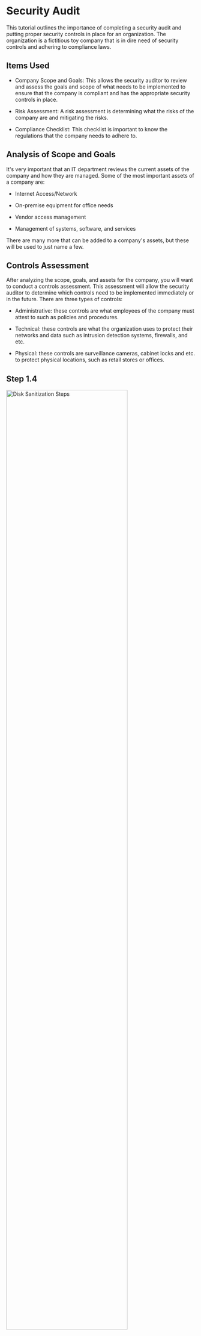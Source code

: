 <p align="center"> 

<img src="https://i.imgur.com/.png" alt=""/> 

</p> 
  
<h1>Security Audit</h1> 

This tutorial outlines the importance of completing a security audit and putting proper security controls in place for an organization. The organization is a fictitious toy company that is in dire need of security controls and adhering to compliance laws.<br /> 

<h2>Items Used</h2> 

- Company Scope and Goals: This allows the security auditor to review and assess the goals and scope of what needs to be implemented to ensure that the company is compliant and has the appropriate security controls in place.

- Risk Assessment: A risk assessment is determining what the risks of the company are and mitigating the risks.

- Compliance Checklist: This checklist is important to know the regulations that the company needs to adhere to.

<h2>Analysis of Scope and Goals</h2> 
It's very important that an IT department reviews the current assets of the company and how they are managed. Some of the most important assets of a company are:

-  Internet Access/Network

-  On-premise equipment for office needs
  
-  Vendor access management
  
-  Management of systems, software, and services

There are many more that can be added to a company's assets, but these will be used to just name a few.

  

<h2>Controls Assessment</h2> 
After analyzing the scope, goals, and assets for the company, you will want to conduct a controls assessment. This assessment will allow the security auditor to determine which controls need to be implemented immediately or in the future. There are three types of controls:

- Administrative: these controls are what employees of the company must attest to such as policies and procedures.

- Technical: these controls are what the organization uses to protect their networks and data such as intrusion detection systems, firewalls, and etc.

- Physical: these controls are surveillance cameras, cabinet locks and etc. to protect physical locations, such as retail stores or offices.
  

<h2>Step 1.4</h2> 

<p> 

<img src="https://i.imgur.com/.png" height="80%" width="80%" alt="Disk Sanitization Steps"/> 

</p> 

<p> 

Lorem ipsum dolor sit amet, consectetur adipiscing elit. Ut eu dolor metus. Cras tristique libero at diam volutpat porta imperdiet eget nunc. Fusce euismod aliquam ultrices. Integer a ultricies tortor. Donec mauris odio, aliquet vel ante vitae, tempor malesuada nibh. Suspendisse at ex fringilla urna scelerisque malesuada. Nullam eleifend lorem sit amet feugiat finibus. Donec massa leo, gravida in vestibulum bibendum, gravida in dolor. Pellentesque magna ipsum, finibus non mattis id, pellentesque sed ipsum. Curabitur tincidunt justo erat, a pulvinar nunc ultricies ut. In vulputate nec sem vitae laoreet. Curabitur ligula magna, malesuada vel enim et, ullamcorper ultricies augue. Aliquam eu porta ex. Nunc ut vestibulum dolor. 

</p> 

<br /> 

<h2>Step 1.5 </h2> 

<p> 

<img src="https://i.imgur.com/.png" height="80%" width="80%" alt="Disk Sanitization Steps"/> 

</p> 

<p> 

Lorem ipsum dolor sit amet, consectetur adipiscing elit. Ut eu dolor metus. Cras tristique libero at diam volutpat porta imperdiet eget nunc. Fusce euismod aliquam ultrices. Integer a ultricies tortor. Donec mauris odio, aliquet vel ante vitae, tempor malesuada nibh. Suspendisse at ex fringilla urna scelerisque malesuada. Nullam eleifend lorem sit amet feugiat finibus. Donec massa leo, gravida in vestibulum bibendum, gravida in dolor. Pellentesque magna ipsum, finibus non mattis id, pellentesque sed ipsum. Curabitur tincidunt justo erat, a pulvinar nunc ultricies ut. In vulputate nec sem vitae laoreet. Curabitur ligula magna, malesuada vel enim et, ullamcorper ultricies augue. Aliquam eu porta ex. Nunc ut vestibulum dolor. 

</p> 

<br /> 

<h2> Step 1.6</h2> 

<p> 

<img src="https://i.imgur.com/.png" height="80%" width="80%" alt="Disk Sanitization Steps"/> 

</p> 

<p> 

Lorem ipsum dolor sit amet, consectetur adipiscing elit. Ut eu dolor metus. Cras tristique libero at diam volutpat porta imperdiet eget nunc. Fusce euismod aliquam ultrices. Integer a ultricies tortor. Donec mauris odio, aliquet vel ante vitae, tempor malesuada nibh. Suspendisse at ex fringilla urna scelerisque malesuada. Nullam eleifend lorem sit amet feugiat finibus. Donec massa leo, gravida in vestibulum bibendum, gravida in dolor. Pellentesque magna ipsum, finibus non mattis id, pellentesque sed ipsum. Curabitur tincidunt justo erat, a pulvinar nunc ultricies ut. In vulputate nec sem vitae laoreet. Curabitur ligula magna, malesuada vel enim et, ullamcorper ultricies augue. Aliquam eu porta ex. Nunc ut vestibulum dolor. 

</p> 

<br /> 

<h2>Step  1.7</h2><p> 

<img src="https://i.imgur.com/.png" height="90%" width="90%" alt="Disk Sanitization Steps"/> 

</p> 

<p> 

Lorem ipsum dolor sit amet, consectetur adipiscing elit. Ut eu dolor metus. Cras tristique libero at diam volutpat porta imperdiet eget nunc. Fusce euismod aliquam ultrices. Integer a ultricies tortor. Donec mauris odio, aliquet vel ante vitae, tempor malesuada nibh. Suspendisse at ex fringilla urna scelerisque malesuada. Nullam eleifend lorem sit amet feugiat finibus. Donec massa leo, gravida in vestibulum bibendum, gravida in dolor. Pellentesque magna ipsum, finibus non mattis id, pellentesque sed ipsum. Curabitur tincidunt justo erat, a pulvinar nunc ultricies ut. In vulputate nec sem vitae laoreet. Curabitur ligula magna, malesuada vel enim et, ullamcorper ultricies augue. Aliquam eu porta ex. Nunc ut vestibulum dolor. 

</p> 

<br />  

<br /> 
